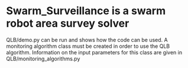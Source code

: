 # Swarm_Surveillance is a swarm robot area survey solver
QLB/demo.py can be run and shows how the code can be used.
A monitoring algorithm class must be created in order to use the QLB algorithm. Information on the input parameters for 
this class are given in QLB/monitoring_algorithms.py 